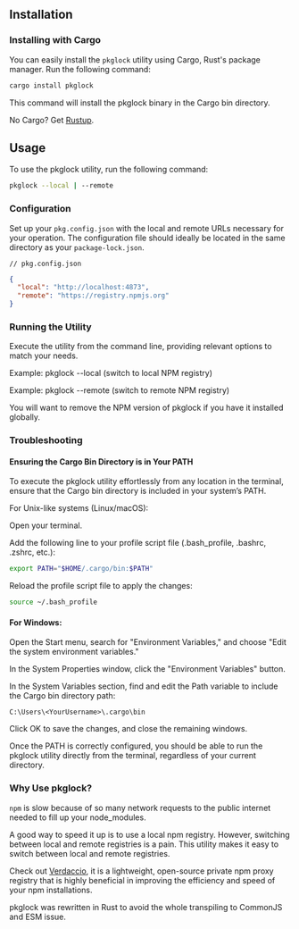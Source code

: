 ## Installation

### **Installing with Cargo**
You can easily install the `pkglock` utility using Cargo, Rust's package manager. Run the following command:

```bash
cargo install pkglock
```

This command will install the pkglock binary in the Cargo bin directory. 

No Cargo? Get [Rustup](https://rustup.rs/). 

## Usage
To use the pkglock utility, run the following command:

```bash
pkglock --local | --remote
```

### **Configuration**
Set up your `pkg.config.json` with the local and remote URLs necessary for your operation. The configuration file should ideally be located in the same directory as your `package-lock.json`.

`// pkg.config.json`

```json
{
  "local": "http://localhost:4873",
  "remote": "https://registry.npmjs.org"
}
```

### Running the Utility
Execute the utility from the command line, providing relevant options to match your needs.

Example: pkglock --local (switch to local NPM registry)

Example: pkglock --remote (switch to remote NPM registry)

You will want to remove the NPM version of pkglock if you have it installed globally.

### Troubleshooting 
#### Ensuring the Cargo Bin Directory is in Your PATH
To execute the pkglock utility effortlessly from any location in the terminal, ensure that the Cargo bin directory is included in your system’s PATH.

For Unix-like systems (Linux/macOS):

Open your terminal.

Add the following line to your profile script file (.bash_profile, .bashrc, .zshrc, etc.):

```bash
export PATH="$HOME/.cargo/bin:$PATH"
```

Reload the profile script file to apply the changes:
```bash
source ~/.bash_profile
```

#### For Windows:
Open the Start menu, search for "Environment Variables," and choose "Edit the system environment variables."

In the System Properties window, click the "Environment Variables" button.

In the System Variables section, find and edit the Path variable to include the Cargo bin directory path:

```
C:\Users\<YourUsername>\.cargo\bin
```
Click OK to save the changes, and close the remaining windows.

Once the PATH is correctly configured, you should be able to run the pkglock utility directly from the terminal, regardless of your current directory.


### Why Use pkglock?

`npm` is slow because of so many network requests to the public internet needed to fill up your node_modules. 

A good way to speed it up is to use a local npm registry. However, switching between local and remote registries is a pain. This utility makes it easy to switch between local and remote registries.

Check out [Verdaccio](https://verdaccio.org), it is a lightweight, open-source private npm proxy registry that is highly beneficial in improving the efficiency and speed of your npm installations.

pkglock was rewritten in Rust to avoid the whole transpiling to CommonJS and ESM issue.


